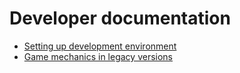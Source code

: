 # Developer documentation

- [Setting up development environment](setup_developer_env.md)
- [Game mechanics in legacy versions](legacy_mechanics/README.md)
